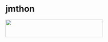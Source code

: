 # jmthon

<p align="left"><a href="https://heroku.com/deploy?template=https://github.com/tephen4/roz"> <img src="https://img.shields.io/badge/Deploy%20To%20Heroku-purple?style=for-the-badge&logo=heroku" width="320" height="58.45"/></a></p>
